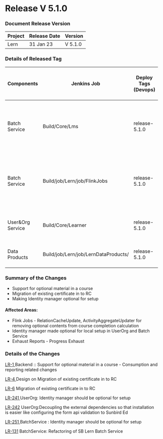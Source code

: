 # Release V 5.1.0

### Document Release Version <a href="#document-release-version" id="document-release-version"></a>

| Project | Release Date | Version |
| ------- | ------------ | ------- |
| Lern    | 31 Jan 23    | V 5.1.0 |

### Details of Released Tag

| Components        | Jenkins Job                          | Deploy Tags (Devops) | Build Tags (Github Repo Tags)                                                                                                                                    | Github Repository                                                                                                | Comments                                                                      |
| ----------------- | ------------------------------------ | -------------------- | ---------------------------------------------------------------------------------------------------------------------------------------------------------------- | ---------------------------------------------------------------------------------------------------------------- | ----------------------------------------------------------------------------- |
| Batch Service     | Build/Core/Lms                       | release-5.1.0        | <p>sunbird-course-service : <a href="https://github.com/Sunbird-Lern/sunbird-course-service/releases/tag/release-5.1.0_RC2">release-5.1.0_RC2</a></p><p><br></p> | [https://github.com/Sunbird-Lern/sunbird-course-service](https://github.com/Sunbird-Lern/sunbird-course-service) |                                                                               |
| Batch Service     | Build/job/Lern/job/FlinkJobs         | release-5.1.0        | data-pipeline : [release-5.1.0\_RC1](https://github.com/Sunbird-Lern/data-pipeline/releases/tag/release-5.1.0\_RC1)                                              | [https://github.com/Sunbird-Lern/data-pipeline](https://github.com/Sunbird-Lern/data-pipeline)                   | relational-cache-updater, avtivity-aggregate-updater jobs need to be deployed |
| User\&Org Service | Build/Core/Learner                   | release-5.1.0        | sunbird-lms-service : [release-5.1.0\_RC2](https://github.com/Sunbird-Lern/sunbird-lms-service/releases/tag/release-5.1.0\_RC2)                                  | [https://github.com/Sunbird-Lern/sunbird-lms-service](https://github.com/Sunbird-Lern/sunbird-lms-service)       |                                                                               |
| Data Products     | Build/job/Lern/job/LernDataProducts/ | release-5.1.0        | data-products : [release-5.1.0\_RC1](https://github.com/Sunbird-Lern/data-products/releases/tag/release-5.1.0\_RC1)                                              | [https://github.com/Sunbird-Lern/data-products](https://github.com/Sunbird-Lern/data-products)                   |                                                                               |

### **Summary of the Changes** <a href="#1.-summary-of-the-changes" id="1.-summary-of-the-changes"></a>

* Support for optional material in a course
* Migration of existing certificate in to RC
* Making Identity manager optional for setup

#### Affected Areas:

* Flink Jobs - RelationCacheUpdate, ActivityAggregateUpdater for removing optional contents from course completion calculation
* Identity manager made optional for local setup in UserOrg and Batch Service
* Exhaust Reports - Progress Exhaust

### Details of the Changes

[LR-1 ](https://project-sunbird.atlassian.net/browse/LR-1)Backend :: Support for optional material in a course - Consumption and reporting related changes

[LR-4 ](https://project-sunbird.atlassian.net/browse/LR-4)Design on Migration of existing certificate in to RC

[LR-6](https://project-sunbird.atlassian.net/browse/LR-6) Migration of existing certificate in to RC

[LR-241 ](https://project-sunbird.atlassian.net/browse/LR-241)UserOrg: Identity manager should be optional for setup

[LR-242](https://project-sunbird.atlassian.net/browse/LR-242) UserOrg:Decoupling the external dependencies so that installation is easier like configuring the form api validation to Sunbird Ed

[LR-251 ](https://project-sunbird.atlassian.net/browse/LR-251)BatchService : Identity manager should be optional for setup

[LR-131](https://project-sunbird.atlassian.net/browse/LR-131) BatchService: Refactoring of SB Lern Batch Service

